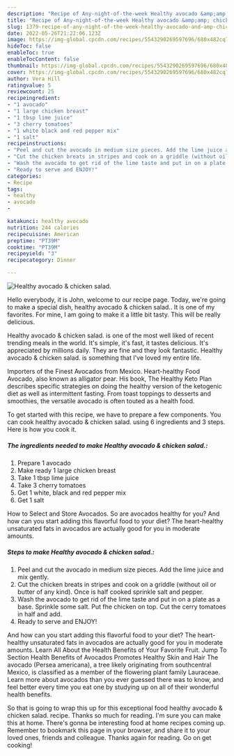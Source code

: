 ```yaml
---
description: "Recipe of Any-night-of-the-week Healthy avocado &amp;amp; chicken salad."
title: "Recipe of Any-night-of-the-week Healthy avocado &amp;amp; chicken salad."
slug: 1379-recipe-of-any-night-of-the-week-healthy-avocado-and-amp-chicken-salad
date: 2022-05-26T21:22:06.123Z
image: https://img-global.cpcdn.com/recipes/5543290269597696/680x482cq70/healthy-avocado-chicken-salad-recipe-main-photo.jpg
hideToc: false
enableToc: true
enableTocContent: false
thumbnail: https://img-global.cpcdn.com/recipes/5543290269597696/680x482cq70/healthy-avocado-chicken-salad-recipe-main-photo.jpg
cover: https://img-global.cpcdn.com/recipes/5543290269597696/680x482cq70/healthy-avocado-chicken-salad-recipe-main-photo.jpg
author: Vera Hill
ratingvalue: 5
reviewcount: 25
recipeingredient:
- "1 avocado"
- "1 large chicken breast"
- "1 tbsp lime juice"
- "3 cherry tomatoes"
- "1 white black and red pepper mix"
- "1 salt"
recipeinstructions:
- "Peel and cut the avocado in medium size pieces. Add the lime juice and mix gently."
- "Cut the chicken breats in stripes and cook on a griddle (without oil or butter of any kind). Once is half cooked sprinkle salt and pepper."
- "Wash the avocado to get rid of the lime taste and put in on a plate as a base. Sprinkle some salt. Put fhe chicken on top. Cut the cerry tomatoes in half and add."
- "Ready to serve and ENJOY!"
categories:
- Recipe
tags:
- healthy
- avocado
- 

katakunci: healthy avocado  
nutrition: 244 calories
recipecuisine: American
preptime: "PT39M"
cooktime: "PT39M"
recipeyield: "3"
recipecategory: Dinner

---
```



![Healthy avocado &amp; chicken salad.](https://img-global.cpcdn.com/recipes/5543290269597696/680x482cq70/healthy-avocado-chicken-salad-recipe-main-photo.jpg)

Hello everybody, it is John, welcome to our recipe page. Today, we're going to make a special dish, healthy avocado &amp; chicken salad.. It is one of my favorites. For mine, I am going to make it a little bit tasty. This will be really delicious.

Healthy avocado &amp; chicken salad. is one of the most well liked of recent trending meals in the world. It's simple, it's fast, it tastes delicious. It's appreciated by millions daily. They are fine and they look fantastic. Healthy avocado &amp; chicken salad. is something that I've loved my entire life.

Importers of the Finest Avocados from Mexico. Heart-healthy Food Avocado, also known as alligator pear. His book, The Healthy Keto Plan describes specific strategies on doing the healthy version of the ketogenic diet as well as intermittent fasting. From toast toppings to desserts and smoothies, the versatile avocado is often touted as a health food.


To get started with this recipe, we have to prepare a few components. You can cook healthy avocado &amp; chicken salad. using 6 ingredients and 3 steps. Here is how you cook it.

<!--inarticleads1-->

##### The ingredients needed to make Healthy avocado &amp; chicken salad.:

1. Prepare 1 avocado
1. Make ready 1 large chicken breast
1. Take 1 tbsp lime juice
1. Take 3 cherry tomatoes
1. Get 1 white, black and red pepper mix
1. Get 1 salt


How to Select and Store Avocados. So are avocados healthy for you? And how can you start adding this flavorful food to your diet? The heart-healthy unsaturated fats in avocados are actually good for you in moderate amounts. 

<!--inarticleads2-->

##### Steps to make Healthy avocado &amp; chicken salad.:

1. Peel and cut the avocado in medium size pieces. Add the lime juice and mix gently.
1. Cut the chicken breats in stripes and cook on a griddle (without oil or butter of any kind). Once is half cooked sprinkle salt and pepper.
1. Wash the avocado to get rid of the lime taste and put in on a plate as a base. Sprinkle some salt. Put fhe chicken on top. Cut the cerry tomatoes in half and add.
1. Ready to serve and ENJOY!

And how can you start adding this flavorful food to your diet? The heart-healthy unsaturated fats in avocados are actually good for you in moderate amounts. Learn All About the Health Benefits of Your Favorite Fruit. Jump To Section Health Benefits of Avocados Promotes Healthy Skin and Hair The avocado (Persea americana), a tree likely originating from southcentral Mexico, is classified as a member of the flowering plant family Lauraceae. Learn more about avocados than you ever guessed there was to know, and feel better every time you eat one by studying up on all of their wonderful health benefits. 

So that is going to wrap this up for this exceptional food healthy avocado &amp; chicken salad. recipe. Thanks so much for reading. I'm sure you can make this at home. There's gonna be interesting food at home recipes coming up. Remember to bookmark this page in your browser, and share it to your loved ones, friends and colleague. Thanks again for reading. Go on get cooking!
